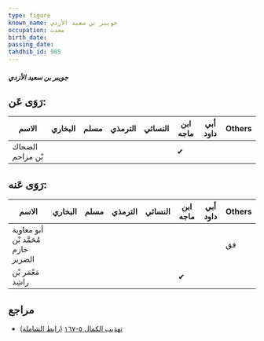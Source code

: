 ```yaml
---
type: figure
known_name: جويبر بن سعيد الأزدي
occupation: محدث
birth_date:
passing_date:
tahdhib_id: 985
---
```

##### جويبر بن سعيد الأزدي

## رَوَى عَن:
| الاسم            | البخاري | مسلم | الترمذي | النسائي | ابن ماجه | أبي داود | Others |
| ---------------- | ------- | ---- | ------- | ------- | -------- | -------- | ------ |
| الضحاك بْن مزاحم |         |      |         |         | ✔        |          |        |
## رَوَى عَنه:
| الاسم                               | البخاري | مسلم | الترمذي | النسائي | ابن ماجه | أبي داود | Others |
| ----------------------------------- | ------- | ---- | ------- | ------- | -------- | -------- | ------ |
| أبو معاوية مُحَمَّد بْن خازم الضرير |         |      |         |         |          |          | فق     |
| مَعْمَر بْن راشِد                   |         |      |         |         | ✔        |          |        |
## مراجع
- [تهذيب الكمال ٥-١٦٧](obsidian://open?vault=Tahdhib-al-Kamal&file=Figures/٩٨٥-جويبر%20بن%20سعيد%20الأزدي) ([رابط الشاملة](https://shamela.ws/book/3722/2245))